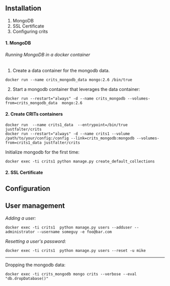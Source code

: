 ## Installation

1. MongoDB
2. SSL Certificate
3. Configuring crits

#### 1. MongoDB

###### Running MongoDB in a docker container

1. Create a data container for the mongodb data.

```
docker run --name crits_mongodb_data mongo:2.6 /bin/true
```

2. Start a mongodb container that leverages the data container:

```
docker run --restart="always" -d --name crits_mongodb --volumes-from=crits_mongodb_data  mongo:2.6
```

#### 2. Create CRITs containers

```
docker run  --name crits1_data  --entrypoint=/bin/true justfalter/crits
docker run --restart="always" -d --name crits1 --volume /path/to/your/config:/config --link=crits_mongodb:mongodb --volumes-from=crits1_data justfalter/crits
```

Initialize mongodb for the first time:
```
docker exec -ti crits1 python manage.py create_default_collections
```


#### 2. SSL Certificate

## Configuration



## User management

*Adding a user:*
```
docker exec -ti crits1  python manage.py users --adduser --administrator --username someguy -e foo@bar.com
```

*Resetting a user's password:*
```
docker exec -ti crits1  python manage.py users --reset -u mike
```

-----

Dropping the mongodb data:
```
docker exec -ti crits_mongodb mongo crits --verbose --eval "db.dropDatabase()"
```

